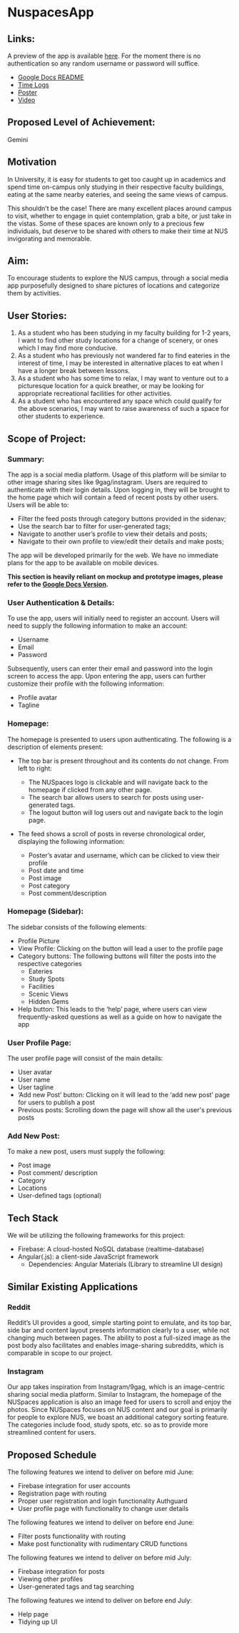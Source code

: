 # NuspacesApp

## Links:
A preview of the app is available [here](https://nuspaces.netlify.app). For the moment there is no authentication so any random username or password will suffice.

- [Google Docs README](https://docs.google.com/document/d/1S2zsQyFxJmrxjLL55tYTYT_QVheyUSoPsE25tSZuO9Y/edit?usp=sharing)
- [Time Logs](https://docs.google.com/spreadsheets/d/1ncyh0pu4ngOQzW2tn02UA8mojlnJcOvFKRYmpfL0X9k/edit?usp=sharing)
- [Poster](https://drive.google.com/file/d/1XEZE-wDRyBWk6a9dqKPs-F_CiuA_eRH8/view?usp=sharing)
- [Video](https://drive.google.com/file/d/1ngp8xdnAyZSt2FVAsOj7ZEuD0IRZAMQ4/view?usp=sharing)

## Proposed Level of Achievement:
Gemini 


## Motivation 

In University, it is easy for students to get too caught up in academics and spend time on-campus only studying in their respective faculty buildings, eating at the same nearby eateries, and seeing the same views of campus.

This shouldn’t be the case! There are many excellent places around campus to visit, whether to engage in quiet contemplation, grab a bite, or just take in the vistas. Some of these spaces are known only to a precious few individuals, but deserve to be shared with others to make their time at NUS invigorating and memorable.

## Aim:

To encourage students to explore the NUS campus, through a social media app purposefully designed to share pictures of locations and categorize them by activities.

## User Stories:

1. As a student who has been studying in my faculty building for 1-2 years, I want to find other study locations for a change of scenery, or ones which I may find more conducive.
2. As a student who has previously not wandered far to find eateries in the interest of time, I may be interested in alternative places to eat when I have a longer break between lessons.
3. As a student who has some time to relax, I may want to venture out to a picturesque location for a quick breather, or may be looking for appropriate recreational facilities for other activities.
4. As a student who has encountered any space which could qualify for the above scenarios, I may want to raise awareness of such a space for other students to experience.

## Scope of Project:

### Summary: 
The app is a social media platform. Usage of this platform will be similar to other image sharing sites like 9gag/instagram. Users are required to authenticate with their login details. Upon logging in, they will be brought to the home page which will contain a feed of recent posts by other users. Users will be able to:

- Filter the feed posts through category buttons provided in the sidenav;
- Use the search bar to filter for user-generated tags;
- Navigate to another user’s profile to view their details and posts;
- Navigate to their own profile to view/edit their details and make posts;

The app will be developed primarily for the web. We have no immediate plans for the app to be available on mobile devices.

**This section is heavily reliant on mockup and prototype images, please refer to the [Google Docs Version](https://docs.google.com/document/d/1S2zsQyFxJmrxjLL55tYTYT_QVheyUSoPsE25tSZuO9Y/edit).**

### User Authentication & Details:
To use the app, users will initially need to register an account. Users will need to supply the following information to make an account:

- Username
- Email
- Password

Subsequently, users can enter their email and password into the login screen to access the app. Upon entering the app, users can further customize their profile with the following information:

- Profile avatar
- Tagline

### Homepage:
The homepage is presented to users upon authenticating. The following is a description of elements present:

- The top bar is present throughout and its contents do not change. From left to right:
  - The NUSpaces logo is clickable and will navigate back to the homepage if clicked from any other page.
  - The search bar allows users to search for posts using user-generated tags.
  - The logout button will log users out and navigate back to the login page.

- The feed shows a scroll of posts in reverse chronological order, displaying the following information:
  - Poster’s avatar and username, which can be clicked to view their profile
  - Post date and time
  - Post image
  - Post category
  - Post comment/description

### Homepage (Sidebar):
The sidebar consists of the following elements:
- Profile Picture 
- View Profile: Clicking on the button will lead a user to the profile page
- Category buttons: The following buttons will filter the posts into the respective categories
  - Eateries
  - Study Spots
  - Facilities
  - Scenic Views
  - Hidden Gems
- Help button: This leads to the ‘help’ page, where users can view frequently-asked questions as well as a guide on how to navigate the app

### User Profile Page:
The user profile page will consist of the main details:
- User avatar
- User name
- User tagline
- ‘Add new Post’ button: Clicking on it will lead to the ‘add new post’ page for users to publish a post 
- Previous posts: Scrolling down the page will show all the user's previous posts

### Add New Post:
To make a new post, users must supply the following:
- Post image
- Post comment/ description
- Category
- Locations
- User-defined tags (optional)

## Tech Stack
We will be utilizing the following frameworks for this project:
- Firebase: A cloud-hosted NoSQL database (realtime-database)
- Angular(.js): a client-side JavaScript framework
  - Dependencies: Angular Materials (Library to streamline UI design)

## Similar Existing Applications
### Reddit
Reddit’s UI provides a good, simple starting point to emulate, and its top bar, side bar and content layout presents information clearly to a user, while not changing much between pages. The ability to post a full-sized image as the post body also facilitates and enables image-sharing subreddits, which is comparable in scope to our project.

### Instagram
Our app takes inspiration from Instagram/9gag, which is an image-centric sharing social media platform. Similar to Instagram, the homepage of the NUSpaces application is also an image feed for users to scroll and enjoy the photos. Since NUSpaces focuses on NUS content and our goal is primarily for people to explore NUS, we boast an additional category sorting feature. The categories include food, study spots, etc. so as to provide more streamlined content for users.

## Proposed Schedule

The following features we intend to deliver on before mid June:
	
- Firebase integration for user accounts
- Registration page with routing 
- Proper user registration and login functionality
Authguard
- User profile page with functionality to change user details

The following features we intend to deliver on before end June:

- Filter posts functionality with routing
- Make post functionality with rudimentary CRUD functions

The following features we intend to deliver on before mid July:

- Firebase integration for posts
- Viewing other profiles
- User-generated tags and tag searching

The following features we intend to deliver on before end July:

- Help page
- Tidying up UI
